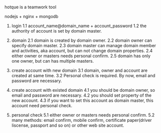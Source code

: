hotque is a teamwork tool

nodejs + nginx + mongodb


1. login
1.1 account_name@domain_name + account_password
1.2 the authority of account is set by domain master.

2. domain
2.1 domain is created by domain owner.
2.2 domain owner can specify domain master.
2.3 domain master can manage domain member and activities, aka account, but can not change domain properties.
2.4 either owner or masters needs personal confirm.
2.5 domain has only one owner, but can has multiple masters.

3. create account with new domain
3.1 domain, owner and account are created at same time.
3.2 Personal check is required. By now, email and password are necessary.

4. create account with existed domain
4.1 you should be domain owner, so email and password are necessary.
4.2 you should set property of the new account.
4.3 if you want to set this account as domain master, this account need personal check.

5. personal check
5.1 either owner or masters needs personal confirm.
5.2 many methods: email confirm, mobile confirm, certificate paper(driver liscense, passport and so on) or other web site account.


